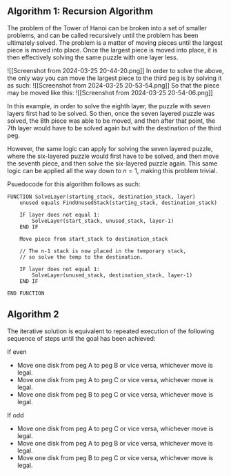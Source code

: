 ## Algorithm 1: Recursion Algorithm
The problem of the Tower of Hanoi can be broken into a set of smaller problems, and can be called recursively until the problem has been ultimately solved. The problem is a matter of moving pieces until the largest piece is moved into place. Once the largest piece is moved into place, it is then effectively solving the same puzzle with one layer less.

![[Screenshot from 2024-03-25 20-44-20.png]]
In order to solve the above, the only way you can move the largest piece to the third peg is by solving it as such:
![[Screenshot from 2024-03-25 20-53-54.png]]
So that the piece may be moved like this:
![[Screenshot from 2024-03-25 20-54-06.png]]

In this example, in order to solve the eighth layer, the puzzle with seven layers first had to be solved. So then, once the seven layered puzzle was solved, the 8th piece was able to be moved, and then after that point, the 7th layer would have to be solved again but with the destination of the third peg. 

However, the same logic can apply for solving the seven layered puzzle, where the six-layered puzzle would first have to be solved, and then move the seventh piece, and then solve the six-layered puzzle again. This same logic can be applied all the way down to $n=1$, making this problem trivial.

Psuedocode for this algorithm follows as such:
```Psuedocode
FUNCTION SolveLayer(starting_stack, destination_stack, layer)
	unused equals FindUnusedStack(starting_stack, destination_stack)
	
	IF layer does not equal 1:
		SolveLayer(start_stack, unused_stack, layer-1)
	END IF

	Move piece from start_stack to destination_stack
	
	// The n-1 stack is now placed in the temporary stack,
	// so solve the temp to the destination.
	
	IF layer does not equal 1:
		SolveLayer(unused_stack, destination_stack, layer-1)
	END IF
	
END FUNCTION
```

## Algorithm 2
The iterative solution is equivalent to repeated execution of the following sequence of steps until the goal has been achieved:

If even
- Move one disk from peg A to peg B or vice versa, whichever move is legal.
- Move one disk from peg A to peg C or vice versa, whichever move is legal.
- Move one disk from peg B to peg C or vice versa, whichever move is legal.

If odd
- Move one disk from peg A to peg C or vice versa, whichever move is legal.
- Move one disk from peg A to peg B or vice versa, whichever move is legal.
- Move one disk from peg B to peg C or vice versa, whichever move is legal.
